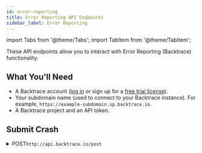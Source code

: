 ```yaml
---
id: error-reporting
title: Error Reporting API Endpoints
sidebar_label: Error Reporting
---
```


import Tabs from '@theme/Tabs';
import TabItem from '@theme/TabItem';

These API endpoints allow you to interact with Error Reporting (Backtrace) functionality.

## What You'll Need

- A Backtrace account ([log in](https://backtrace.io/login) or sign up for a [free trial license](https://backtrace.io/sign-up)).
- Your subdomain name (used to connect to your Backtrace instance). For example, `https://example-subdomain.sp.backtrace.io`.
- A Backtrace project and an API token.

## Submit Crash

<details><summary><span className="api post">POST</span><code>http://api.backtrace.io/post</code></summary>
<p/>

Submits crash object to Backtrace instance.

#### Parameters

<table id="table-api">
   <tbody>
      <tr>
         <td><code>token</code></td>
         <td>
            <p><small>| QUERY | REQUIRED | STRING |</small></p>
            <p>Your API token.</p>
         </td>
      </tr>
   </tbody>
   <tbody>
      <tr>
         <td><code>format</code></td>
         <td>
            <p><small>| QUERY | REQUIRED | STRING |</small></p>
            <p>The format of the crash you are submitting. Default value is <code>json</code>.</p>
         </td>
      </tr>
   </tbody>
   <tbody>
      <tr>
         <td><code>_mod_sync</code></td>
         <td>
            <p><small>| QUERY | OPTIONAL | BOOLEAN |</small></p>
            <p>It allows you to perform synchronous submissions. By default, submissions are asynchronous; setting this parameter to <code>true</code> performs synchronous submissions. To perform it, the submission token must have the <code>sync:post</code> capability in addition to <code>error:post</code> and/or <code>symbol:post</code>. It is important to note that using this parameter could cause performance issues.</p>
         </td>
      </tr>
   </tbody>
   <tbody>
      <tr>
         <td><code>upload_file</code></td>
         <td>
            <p><small>| BODY | OPTIONAL | STRING |</small></p>
            <p>It allows to attach a file with the initial crash submission. It contains the location of file containing crash data to send.</p>
         </td>
      </tr>
   </tbody>
   <tbody>
      <tr>
         <td><code>body</code></td>
         <td>
            <p><small>| BODY | REQUIRED | STRING |</small></p>
            <p>The JSON body of the crash dump. The required fields for <code>body</code> are:</p>
            <p>
              <ul>
                <li><code>uuid</code></li>
                <li><code>timestamp</code></li>
                <li><code>lang</code></li>
                <li><code>langVersion</code></li>
                <li><code>agent</code></li>
                <li><code>agentVersion</code></li>
                <li><code>threads</code></li>
                <li><code>mainThread</code></li>
              </ul>
            </p>
         </td>
      </tr>
   </tbody>
   <tbody>
      <tr>
         <td><code>uuid</code></td>
         <td>
            <p><small>| BODY | REQUIRED | STRING |</small></p>
            <p>16 bytes of randomness in hman readable UUID format. The server will reject the request if UUID is already found.</p>
         </td>
      </tr>
   </tbody>
   <tbody>
      <tr>
         <td><code>timestamp</code></td>
         <td>
            <p><small>| BODY | REQUIRED | INTEGER |</small></p>
            <p>The UTC timestamp in seconds.</p>
         </td>
      </tr>
   </tbody>
   <tbody>
      <tr>
         <td><code>lang</code></td>
         <td>
            <p><small>| BODY | REQUIRED | STRING |</small></p>
            <p>The name of the programming language/environment this errors come from.</p>
         </td>
      </tr>
   </tbody>
   <tbody>
      <tr>
         <td><code>langVersion</code></td>
         <td>
            <p><small>| BODY | REQUIRED | STRING |</small></p>
            <p>The versione of the programming language/environment this error come from.</p>
         </td>
      </tr>
   </tbody>
   <tbody>
      <tr>
         <td><code>agent</code></td>
         <td>
            <p><small>| BODY | REQUIRED | STRING |</small></p>
            <p>The name of the client that is sending this error report.</p>
         </td>
      </tr>
   </tbody>
   <tbody>
      <tr>
         <td><code>agentVersion</code></td>
         <td>
            <p><small>| BODY | REQUIRED | STRING |</small></p>
            <p>The version of the client that is sending this error report.</p>
         </td>
      </tr>
   </tbody>
   <tbody>
      <tr>
         <td><code>threads</code></td>
         <td>
            <p><small>| BODY | REQUIRED | OBJECT |</small></p>
            <p>Contains a map of all threads running in the environment. It could be only one. The object is composed by the <code>main</code> object that is the key of the <code>threads</code> object and represent the unique ID of a thread. The object contains the following fields:</p>
            <p>
              <ul>
                <li><code>name</code> - A string that provides a small description of what the thread does.</li>
                <li><code>fault</code> - A boolean value that denotes if a thread is a faulting thread. Rarely two faulted threads can be seen, if it happens, the first faulting thread listed in the minidump gets the status of <code>mainThread</code></li>
                <li><code>stack</code> - An array composed by the following fields:</li>
                    <ul>
                      <li><code>guessed_frame</code> - A boolean value that is <code>true</code> if the stack frame is created by hueristic method due to missing CFI, and <code>false</code> otherwise.</li>
                      <li><code>funcName</code> - A string value that identifies the function, method, or procedure name. If not provided then <code>address</code> must be provided.</li>
                      <li><code>address</code> - A string value that identifies the address of the stack frame. Required if <code>funcName</code> is not provided.</li>
                      <li><code>line</code> - A string value that identifies the line number in the source code of the stack frame. First line is 1.</li>
                      <li><code>column</code> - A string value that identifies the column number in the source code of the stack frame. First column is 1.</li>
                      <li><code>sourceCode</code> - A string value that identifies the ID of the source code file the stack frame is contained in.</li>
                      <li><code>library</code> - A string value that identifies the shared object, the library or the module name.</li>
                      <li><code>debug_identifier</code> - A string value that identifies the debug identifier for the library associated with this frame.</li>
                      <li><code>faulted</code> - A boolean value that indicates if this frame is known to to the faulting frame.</li>
                      <li><code>registers</code> - In this object the keys are the register names. Use any names that make sense for the architecture. These must correspond to the values in the <code>arch</code> definition. JSON does not support 64 bit integers, so you must set the correct type and then encode the 64 bit integers as a string.</li>
                    </ul>
              </ul>
            </p>
         </td>
      </tr>
   </tbody>
   <tbody>
      <tr>
         <td><code>mainThread</code></td>
         <td>
            <p><small>| BODY | REQUIRED | STRING |</small></p>
            <p>It represent the thread that wither triggered the error or generated this object. The value of this field should be one of the keys in the <code>threads</code> object and cannot be <code>null</code>.</p>
         </td>
      </tr>
   </tbody>
   <tbody>
      <tr>
         <td><code>symbolication</code></td>
         <td>
            <p><small>| BODY | OPTIONAL | STRING |</small></p>
            <p>Specifies the symbolication that needs to be applied. Supported values are:</p>
            <p>
            <ul>
               <li><code>minidump</code>.</li>
               <li><code>sourcemap</code>.</li>
               <li><code>proguard</code>.</li>
            </ul>
            </p>This should not be specified for client-symbolicated objects.
         </td>
      </tr>
   </tbody>
   <tbody>
      <tr>
         <td><code>entryThread</code></td>
         <td>
            <p><small>| BODY | OPTIONAL | STRING |</small></p>
            <p>Specifies which thread is the entry point or the starting thread. This must correspond to an entry in the <code>threads</code> field.</p>
         </td>
      </tr>
   </tbody>
   <tbody>
      <tr>
         <td><code>arch</code></td>
         <td>
            <p><small>| BODY | OPTIONAL | OBJECT |</small></p>
            <p>Specifies the CPU architecture information. It is required if you want to have registers in the stack frame. The object has two fields: </p>
            <p>
              <ul>
                <li><code>name</code> - On some systems the running program can be run with a different arch tahn the system itself. <code>attributes.uname.machine</code> has to do with the system arch; this field has to do with the running process arch.</li>
                <li><code>registers</code> - It corresponds with registers in the stack frame. Specifies the names of the registers for this arch. The values are the types. Valid types are:
                  <ul>
                    <li><code>i32</code></li>
                    <li><code>u32</code></li>
                    <li><code>i64</code></li>
                    <li><code>u64</code></li>
                    <li><code>f32</code></li>
                    <li><code>string</code></li>
                  </ul>
                  <p>If you use <code>string</code>, you can format the value as you want.</p>
                </li>
              </ul>
            </p>
         </td>
      </tr>
   </tbody>
   <tbody>
      <tr>
         <td><code>fingerprint</code></td>
         <td>
            <p><small>| BODY | OPTIONAL | STRING |</small></p>
            <p>This is a base64 encoded unique ID that groups the report with the same fingerprint (32 bytes). If omitted, a fingerprint will be generated from the submitted stack trace.</p>
         </td>
      </tr>
   </tbody>
   <tbody>
      <tr>
         <td><code>classifiers</code></td>
         <td>
            <p><small>| BODY | OPTIONAL | ARRAY of STRINGS |</small></p>
            <p>List of strings which are report classifications.</p>
         </td>
      </tr>
   </tbody>
   <tbody>
      <tr>
         <td><code>attributes</code></td>
         <td>
            <p><small>| BODY | OPTIONAL | OBJECT of KEY:VALUE Pairs |</small></p>
            <p>This is a set of key-value pairs that belong to the error report. The exact fields are not defined by this specification. It is up to the JSON consumer how to display or otherwise represent key/value pairs in this object. The value of a key-value pair can be a string, integer, or boolean. These attributes are indexed and searchable. Some of the possible values:</p>
            <ul>
               <li><code>application: foo</code></li>
               <li><code>cpu.iowait: 1234143</code></li>
               <li><code>system.memory.buffers: 1234</code></li>
               <li><code>uname.machine: x86_64</code></li>
               <li><code>vm.swap.size: 1234</code></li>
               <li><code>error.message: Unexpected token h</code></li>
            </ul>
         </td>
      </tr>
   </tbody>
   <tbody>
      <tr>
         <td><code>sourceCode</code></td>
         <td>
            <p><small>| BODY | OPTIONAL | OBJECT |</small></p>
            <p>The object include the source code for better debugging experience. The object is composed by the <code>sourceCodeId</code> object that is the ID of the source code. The object is composed by the following fields:</p>
            <ul>
               <li><code>text</code> - A string that provides the full source file or a subset of it. If provided, then also <code>startline</code> should be provided. If not provided, then <code>path</code> must be provided.</li>
               <li><code>startLine</code> - An integer value that provides the line number that the provided text starts on. It is required if <code>text</code> is provided. First line is 1.</li>
               <li><code>startColumn</code> - An integer value that provides the column number that the first byte in the <code>text</code> segment is. First column is 1.</li>
               <li><code>startPos</code> - An integer value that provides the absolute byte index in the original file that the provided segment is part of. First byte is 0.</li>
               <li><code>path</code> - A string value that provides the file system path to the original source code file. If not provided, then <code>text</code> must be provided.</li>
               <li><code>tabWidth</code> - An integer value that inform source code display how many spaces a tab should represent.</li>
            </ul>
         </td>
      </tr>
   </tbody>
   <tbody>
      <tr>
         <td><code>memory</code></td>
         <td>
            <p><small>| BODY | OPTIONAL | ARRAY |</small></p>
            <p>Provides arbitrary slices of memory. The array is composed by the following keys:</p>
            <ul>
               <li><code>start</code> - An integer offset that this slice of memory starts at. The 64 bit integers are represented as strings.</li>
               <li><code>size</code> - The number of bytes of the slice. Optional if you include <code>data</code>.</li>
               <li><code>data</code> - Base64 encoded bytes of the slice of memory. If provided, <code>size</code> can be inferred from it.</li>
               <li><code>perms</code> - The object that sets of permissions of this slice of memory. It is composed by the boolean properties:</li>
                  <ul>
                     <li><code>read</code></li>
                     <li><code>write</code></li>
                     <li><code>exec</code></li>
                  </ul>
            </ul>
         </td>
      </tr>
   </tbody>
   <tbody>
      <tr>
         <td><code>annotations</code></td>
         <td>
            <p><small>| BODY | OPTIONAL | ARRAY or OBJECT or STRING |</small></p>
            <p>A generic, non-indexed user-provided property. The names are free, the values can be of any type, and there is no limit to nesting.</p>
         </td>
      </tr>
   </tbody>
   <tbody>
      <tr>
         <td><code>modules</code></td>
         <td>
            <p><small>| BODY | OPTIONAL | ARRAY |</small></p>
            <p>A list of modules as loaded in memory, used to symbolicate stack traces. The array is composed by the following keys:</p>
            <ul>
               <li><code>start</code> - An integer offset that the module starts at. 64 bit integers are represented as strings.</li>
               <li><code>size</code> - The number of bytes occupied by the module.</li>
               <li><code>code_file</code> - A string that indicates the path that the module is loaded from.</li>
               <li><code>version</code> - The human-readable version string for the module.</li>
               <li><code>debug_file</code> - The file containing debug information for the module.</li>
               <li><code>debug_identifier</code> - The debug file identifier.</li>
               <li><code>debug_file_exists</code> - A boolean value that indicates if symbolication was able to locate the debug file.</li>
            </ul>
         </td>
      </tr>
   </tbody>
</table>

```jsx title="Sample Request"
curl --request POST 'https://api.backtrace.io/post?token=<your_token>&format=<format>' \
-H 'Content-Type: application/json' \
-d '{
  "body": {
    "uuid": "123e4567-e89b-12d3-a456-426655440000",
    "timestamp": 1475530543,
    "lang": "nodejs",
    "langVersion": "v4.5.0",
    "agent": "backtrace-node",
    "agentVersion": "0.4.0",
    "threads": {
      "main": {
        "name": "my super cool thread",
        "fault": true,
        "stack": [
          {
            "guessed_frame": "false",
            "funcName": "main",
            "address": "16045690984833335023",
            "line": "10",
            "column": "19",
            "sourceCode": "o9BYbg2uO+1m",
            "library": "/home/example/nodebt/test.js",
            "callstack_state": "1",
            "registers": {
              "rax": "16045690984833335023",
              "rip": 1234,
              "FLAGS": "E:1 B:0 C:1"
            }
          }
        ]
      }
    },
    "mainThread": "main>"
  }
}'
```

#### Responses

<table id="table-api">
<tbody>
  <tr>
    <td><code>200</code></td>
    <td colSpan='2'>Success.</td>
  </tr>
</tbody>
<tbody>
  <tr>
    <td><code>400</code></td>
    <td colSpan='2'>Malformed request.</td>
  </tr>
</tbody>
<tbody>
  <tr>
    <td><code>403</code></td>
    <td colSpan='2'>Invalid token.</td>
  </tr>
</tbody>
</table>

```jsx title="Sample Response"
{
  "uuid": "123e4567-e89b-12d3-a456-426655440000",
  "timestamp": 1475530543,
  "lang": "nodejs",
  "langVersion": "v4.5.0",
  "agent": "backtrace-node",
  "agentVersion": "0.4.0",
  "threads": {
    "main": {
      "name": "my super cool thread",
      "fault": true,
      "stack": [
        {
          "guessed_frame": "false",
          "funcName": "main",
          "address": "16045690984833335023",
          "line": "10",
          "column": "19",
          "sourceCode": "o9BYbg2uO+1m",
          "library": "/home/example/nodebt/test.js",
          "callstack_state": "1",
          "registers": {
            "rax": "16045690984833335023",
            "rip": 1234,
            "FLAGS": "E:1 B:0 C:1"
          }
        }
      ]
    }
  },
  "mainThread": "main",
  "entryThread": "12341324",
  "arch": {
    "name": "x64",
    "registers": {
      "rax": "u64",
      "rip": "u32",
      "FLAGS": "string"
    }
  },
  "fingerprint": "kqJB7mgd22nvWGxYU2MvCpLRTiNWO1C8KFS434eTz1M=",
  "callstack": {
    "frames": ["one@foo.js:123", "two@bar.js", "three"]
  },
  "classifiers": ["SyntaxError"],
  "attributes": {
    "application": "foo",
    "cpu.boottime": 1234234234,
    "cpu.context": 1234,
    "cpu.idle": 1234234,
    "cpu.iowait": 1234143,
    "cpu.irq": 1234113,
    "cpu.kernel": "foo",
    "cpu.nice": "foo",
    "cpu.process.blocked": 1234,
    "cpu.process.count": 1234,
    "cpu.process.running": 1234,
    "cpu.softirq": "foo",
    "cpu.user": 1234,
    "descriptor.count": 1234,
    "fault.address": "foo",
    "fingerprint": "foo",
    "hostname": "foo",
    "process.age": 1234,
    "sched.cs.involuntary": 1234,
    "sched.cs.voluntary": 1234,
    "system.memory.active": 1234,
    "system.memory.buffers": 1234,
    "system.memory.cached": 1234,
    "system.memory.dirty": 1234,
    "system.memory.free": 1234,
    "system.memory.inactive": 1234,
    "system.memory.slab": 1234,
    "system.memory.swap.cached": 1234,
    "system.memory.swap.free": 1234,
    "system.memory.swap.total": 1234,
    "system.memory.total": 1234,
    "system.memory.vmalloc.chunk": 1234,
    "system.memory.vmalloc.total": 1234,
    "system.memory.vmalloc.used": 1234,
    "system.memory.writeback": 1234,
    "uname.machine": "x86_64",
    "uname.release": "4.4.0-38-generic",
    "uname.sysname": "Linux",
    "uname.version": "#57-Ubuntu SMP Tue Sep 6 15:42:33 UTC 2016",
    "vm.data.size": 1234,
    "vm.locked.size": 1234,
    "vm.pte.size": 1234,
    "vm.rss.peak": 1234,
    "vm.rss.size": 1234,
    "vm.shared.size": 1234,
    "vm.stack.size": 1234,
    "vm.swap.size": 1234,
    "vm.vma.peak": 1234,
    "vm.vma.size": 1234,
    "mem.rss": 1234,
    "mem.heap.total": 1234,
    "mem.heap.used": 1234,
    "error.message": "Unexpected token h"
  },
  "sourceCode": {
    "o9BYbg2uO+1m": {
      "text":
        "var bt = require('backtrace.io');\nbt.initialize({\n  debugBacktrace: true,\n  timeout: 9999999,\n});\n\nmain();\n\nfunction main() {\n  var json = JSON.parse(\"example\");\n}\n",
      "startLine": 1,
      "startColumn": 1,
      "startPos": 0,
      "path": "/home/andy/tmp/nodebt/test.js",
      "tabWidth": 8
    }
  },
  "memory": [
    {
      "start": "16045690984833335023",
      "size": 1024,
      "data": "R56cuNuwpqEJe8n3i4Ojlxt59fpPMU74RygKv5byWJzoHYwCr",
      "perms": {
        "read": true,
        "write": true,
        "exec": false
      }
    }
  ],
  "annotations": {
    "Environment Variables": {
      "ENV_VAR_EXAMPLE": "example value"
    },
    "Some Property Name": true,
    "Dependencies": {
      "dependencyName": {
        "requestedVersion": "~1.2.0",
        "installedVersion": "1.2.0",
        "dependencies": {}
      }
    }
  }
}
```

</details>
